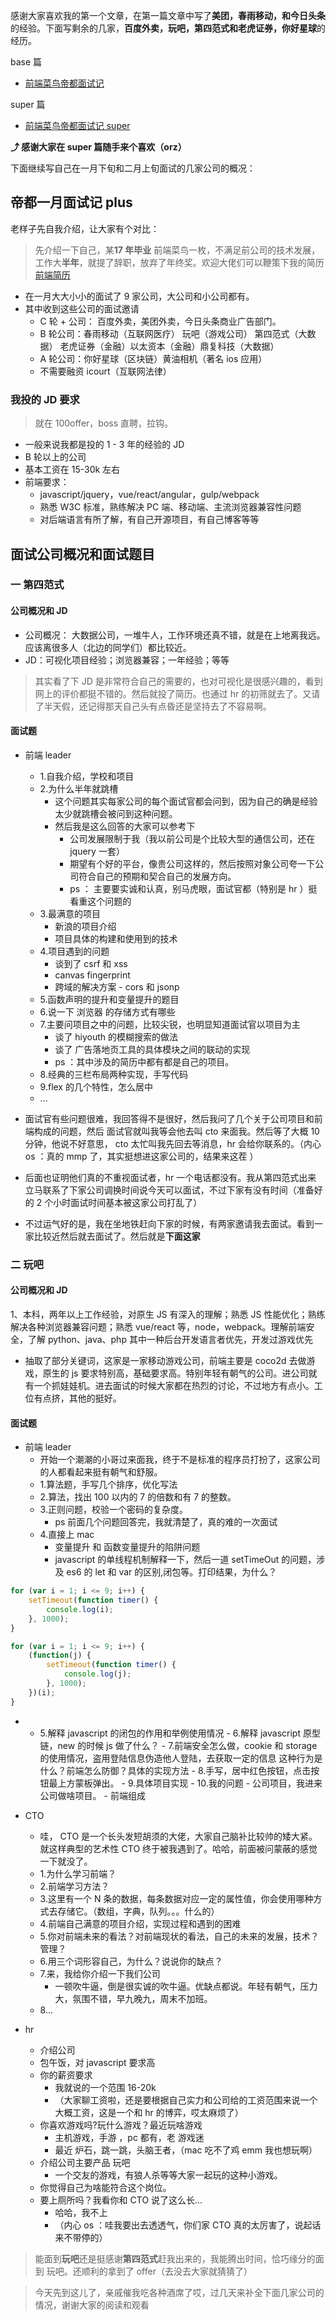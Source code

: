 感谢大家喜欢我的第一个文章，在第一篇文章中写了**美团，春雨移动，和今日头条**的经验。下面写剩余的几家，**百度外卖，玩吧，第四范式和老虎证券，你好星球**的经历。

base 篇

-   [前端菜鸟帝都面试记](https://juejin.im/post/5a7e9063f265da4e732ec32b)

super 篇

-   [前端菜鸟帝都面试记 super](https://juejin.im/post/5ab6137e6fb9a028c71e6578)

**⤴ 感谢大家在 super 篇随手来个喜欢（orz）**

下面继续写自己在一月下旬和二月上旬面试的几家公司的概况：

## 帝都一月面试记 plus

老样子先自我介绍，让大家有个对比：

> 先介绍一下自己，某**17 年毕业** 前端菜鸟一枚，不满足前公司的技术发展，工作大**半年**，就提了辞职，放弃了年终奖。欢迎大佬们可以鞭策下我的简历
> [前端简历](http://cv.qiaobutang.com/r/5a8437330cf202347192a6d0)

-   在一月大大小小的面试了 9 家公司，大公司和小公司都有。
-   其中收到这些公司的面试邀请
    -   C 轮 + 公司： 百度外卖，美团外卖，今日头条商业广告部门。
    -   B 轮公司：春雨移动（互联网医疗） 玩吧（游戏公司） 第四范式（大数据） 老虎证券（金融）以太资本（金融）鼎复科技（大数据）
    -   A 轮公司：你好星球（区块链）黄油相机（著名 ios 应用）
    -   不需要融资 icourt（互联网法律）

### 我投的 JD 要求

> 就在 100offer，boss 直聘，拉钩。

-   一般来说我都是投的 1 - 3 年的经验的 JD
-   B 轮以上的公司
-   基本工资在 15-30k 左右
-   前端要求：
    -   javascript/jquery，vue/react/angular，gulp/webpack
    -   熟悉 W3C 标准，熟练解决 PC 端、移动端、主流浏览器兼容性问题
    -   对后端语言有所了解，有自己开源项目，有自己博客等等

## 面试公司概况和面试题目

### 一 第四范式

#### 公司概况和 JD

-   公司概况：
    大数据公司，一堆牛人，工作环境还真不错，就是在上地离我远。应该离很多人（北边的同学们）都比较近。
-   JD：可视化项目经验；浏览器兼容；一年经验；等等

> 其实看了下 JD 是非常符合自己的需要的，也对可视化是很感兴趣的，看到网上的评价都挺不错的。然后就投了简历。也通过 hr 的初筛就去了。又请了半天假，还记得那天自己头有点昏还是坚持去了不容易啊。

#### 面试题

-   前端 leader

    -   1.自我介绍，学校和项目
    -   2.为什么半年就跳槽
        -   这个问题其实每家公司的每个面试官都会问到，因为自己的确是经验太少就跳槽会被问到这种问题。
        -   然后我是这么回答的大家可以参考下
            -   公司发展限制于我（我以前公司是个比较大型的通信公司，还在 jquery 一套）
            -   期望有个好的平台，像贵公司这样的，然后按照对象公司夸一下公司符合自己的预期和契合自己的发展方向。
            -   ps ： 主要要实诚和认真，别马虎眼，面试官都（特别是 hr ）挺看重这个问题的
    -   3.最满意的项目
        -   新浪的项目介绍
        -   项目具体的构建和使用到的技术
    -   4.项目遇到的问题
        -   谈到了 csrf 和 xss
        -   canvas fingerprint
        -   跨域的解决方案 - cors 和 jsonp
    -   5.函数声明的提升和变量提升的题目
    -   6.说一下 浏览器 的存储方式有哪些
    -   7.主要问项目之中的问题，比较尖锐，也明显知道面试官以项目为主
        -   谈了 hiyouth 的模糊搜索的做法
        -   谈了 广告落地页工具的具体模块之间的联动的实现
        -   ps ：其中涉及的简历中都有都是自己的项目。
    -   8.经典的三栏布局两种实现，手写代码
    -   9.flex 的几个特性，怎么居中
    -   ...

-   面试官有些问题很难，我回答得不是很好，然后我问了几个关于公司项目和前端构成的问题，然后 面试官就叫我等会他去叫 cto 来面我。然后等了大概 10 分钟，他说不好意思， cto 太忙叫我先回去等消息，hr 会给你联系的。（内心 os ：真的 mmp 了，其实挺想进这家公司的，结果来这茬 ）
-   后面也证明他们真的不重视面试者，hr 一个电话都没有。我从第四范式出来 立马联系了下家公司调换时间说今天可以面试，不过下家有没有时间（准备好的 2 个小时面试时间基本被这家公司打乱了）
-   不过运气好的是，我在坐地铁赶向下家的时候，有两家邀请我去面试。看到一家比较近然后就去面试了。然后就是**下面这家**

### 二 玩吧

#### 公司概况和 JD

1、本科，两年以上工作经验，对原生 JS 有深入的理解；熟悉 JS 性能优化；熟练解决各种浏览器兼容问题；熟悉 vue/react 等，node，webpack。理解前端安全，了解 python、java、php 其中一种后台开发语言者优先，开发过游戏优先

-   抽取了部分关键词，这家是一家移动游戏公司，前端主要是 coco2d 去做游戏，原生的 js 要求特别高，基础要求高。特别年轻有朝气的公司。进公司就有一个抓娃娃机。进去面试的时候大家都在热烈的讨论，不过地方有点小。工位有点挤，其他的挺好。

#### 面试题

-   前端 leader
    -   开始一个潮潮的小哥过来面我，终于不是标准的程序员打扮了，这家公司的人都看起来挺有朝气和舒服。
    -   1.算法题，手写几个排序，优化写法
    -   2.算法，找出 100 以内的 7 的倍数和有 7 的整数。
    -   3.正则问题，校验一个密码的复杂度。
        -   ps 前面几个问题回答完，我就清楚了，真的难的一次面试
    -   4.直接上 mac
        -   变量提升 和 函数变量提升的陷阱问题
        -   javascript 的单线程机制解释一下，然后一道 setTimeOut 的问题，涉及 es6 的 let 和 var 的区别,闭包等。打印结果，为什么？

```javascript
for (var i = 1; i <= 9; i++) {
    setTimeout(function timer() {
        console.log(i);
    }, 1000);
}
```

```javascript
for (var i = 1; i <= 9; i++) {
    (function(j) {
        setTimeout(function timer() {
            console.log(j);
        }, 1000);
    })(i);
}
```

-   -   5.解释 javascript 的闭包的作用和举例使用情况 - 6.解释 javascript 原型链，new 的时候 js 做了什么？ - 7.前端安全怎么做，cookie 和 storage 的使用情况，盗用登陆信息伪造他人登陆，去获取一定的信息 这种行为是什么？前端怎么防御？具体的实现方法 - 8.手写，居中红色按钮，点击按钮最上方蒙板弹出。 - 9.具体项目实现 - 10.我的问题 - 公司项目，我进来公司做啥项目。 - 前端组成

-   CTO
    -   哇， CTO 是一个长头发短胡须的大佬，大家自己脑补比较帅的矮大紧。就这样典型的艺术性 CTO 终于被我遇到了。哈哈，前面被问蒙蔽的感觉一下就没了。
    -   1.为什么学习前端？
    -   2.前端学习方法？
    -   3.这里有一个 N 条的数据，每条数据对应一定的属性值，你会使用哪种方式去存储它。（数组，字典，队列。。。什么的）
    -   4.前端自己满意的项目介绍，实现过程和遇到的困难
    -   5.你对前端未来的看法？对前端现状的看法，自己的未来的发展，技术？管理？
    -   6.用三个词形容自己，为什么？说说你的缺点？
    -   7.来，我给你介绍一下我们公司
        -   一顿吹牛逼，倒是很实诚的吹牛逼。优缺点都说。年轻有朝气，压力大，氛围不错，早九晚九，周末不加班。
    -   8...
-   hr
    -   介绍公司
    -   包午饭，对 javascript 要求高
    -   你的薪资要求
        -   我就说的一个范围 16-20k
        -   （大家聊工资啦，还是要根据自己实力和公司给的工资范围来说一个大概工资，这是一个和 hr 的博弈，哎太麻烦了）
    -   你喜欢游戏吗?玩什么游戏？最近玩啥游戏
        -   主机游戏，手游 ，pc 都有，老 游戏迷
        -   最近 炉石，跳一跳，头脑王者，（mac 吃不了鸡 emm 我也想玩啊）
    -   介绍公司主要产品 玩吧
        -   一个交友的游戏，有狼人杀等等大家一起玩的这种小游戏。
    -   你觉得自己为啥能符合这个岗位。
    -   要上厕所吗？我看你和 CTO 说了这么长...
        -   哈哈，我不上
        -   （内心 os ：哇我要出去透透气，你们家 CTO 真的太厉害了，说起话来不带停的）

> 能面到**玩吧**还是挺感谢**第四范式**赶我出来的，我能腾出时间，恰巧缘分的面到 玩吧。还顺利的拿到了 offer（去没去大家就猜猜了）

> 今天先到这儿了，亲戚催我吃各种酒席了哎，过几天来补全下面几家公司的情况，谢谢大家的阅读和观看
